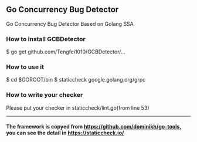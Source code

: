 ## Go Concurrency Bug Detector
Go Concurrency Bug Detector Based on Golang SSA

### How to install GCBDetector
$ go get github.com/Tengfei1010/GCBDetector/...

### How to use it
$ cd $GOROOT/bin
$ staticcheck google.golang.org/grpc

### How to write your checker
Please put your checker in staticcheck/lint.go(from line 53)

-------
#### The framework is copyed from https://github.com/dominikh/go-tools, you can see the detail in https://staticcheck.io/
